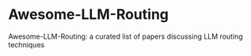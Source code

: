 # Awesome-LLM-Routing
Awesome-LLM-Routing: a curated list of papers discussing LLM routing techniques
